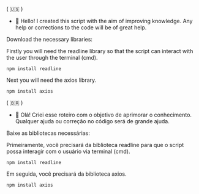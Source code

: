 ( 🇺🇸 )

- 👋 Hello! I created this script with the aim of improving knowledge. Any help or corrections to the code will be of great help.

Download the necessary libraries:

Firstly you will need the readline library so that the script can interact with the user through the terminal (cmd).

```
npm install readline
```

Next you will need the axios library.

```
npm install axios
```

( 🇧🇷 )

- 👋 Olá! Criei esse roteiro com o objetivo de aprimorar o conhecimento. Qualquer ajuda ou correção no código será de grande ajuda.

Baixe as bibliotecas necessárias:

Primeiramente, você precisará da biblioteca readline para que o script possa interagir com o usuário via terminal (cmd).

```
npm install readline
```

Em seguida, você precisará da biblioteca axios.

```
npm install axios
```
